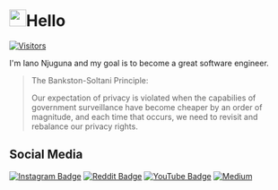# <img src="https://raw.githubusercontent.com/iampavangandhi/iampavangandhi/master/gifs/Hi.gif" width="30px" height="30px">Hello

[![Visitors](https://visitor-badge.glitch.me/badge?page_id=IanoNjuguna.IanoNjuguna)](https://github.com/IanoNjuguna)

I'm Iano Njuguna and my goal is to become a great software engineer.

> The Bankston-Soltani Principle:
>
> Our expectation of privacy is violated when the capabilies of government surveillance have become cheaper by an order of magnitude, and each time that occurs, we need to revisit and rebalance our privacy rights.

## Social Media

[![Instagram Badge](https://img.shields.io/badge/Social%20Media-Instagram-white)](https://www.instagram.com/ianonjuguna_/)
[![Reddit Badge](https://img.shields.io/badge/Social%20Media-reddit-orange)](https://www.reddit.com/user/IanoChege)
[![YouTube Badge](https://img.shields.io/badge/Social%20Media-YouTube-red)](https://www.youtube.com/channel/UCCm0F9CXBjKNc3aG0NdbqbA?sub_confirmation=1)
[![Medium](https://img.shields.io/badge/Blog%20-Medium-black)](https://medium.com/@IanoNjuguna)

<!--



-->
